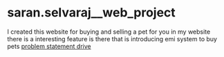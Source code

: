 # saran.selvaraj__web_project
I created this website for buying and selling a pet for you in my website there is a interesting feature is there 
that is introducing emi system to buy pets 
 <a href="https://drive.google.com/drive/u/0/folders/1FSxHTmsoCz5ibuJJf9kfhPs4cypCDUPr">problem statement drive</a>
 <a href=""></a>
